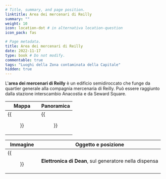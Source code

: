 ```yaml
---
# Title, summary, and page position.
linktitle: Area dei mercenari di Reilly
summary: ""
weight: 10
icon: location-dot # in alternativa location-question
icon_pack: fas

# Page metadata.
title: Area dei mercenari di Reilly
date: 2022-11-17
type: book # Do not modify.
commentable: true
tags: "Luoghi della Zona contaminata della Capitale"
hidden: true
---
```


<div class="fo3">

L'**area dei mercenari di Reilly** è un edificio semidiroccato che funge da quartier generale alla compagnia mercenaria di Reilly. Può essere raggiunto dalla stazione interscambio Anacostia e da Seward Square.

| Mappa                         | Panoramica                            |
| ----------------------------- | ------------------------------------- |
| {{<figure src="fo3/Ranger_Compound_loc.webp">}} | {{<figure src="fo3/Ranger_Compound_Aerial_Shot.webp">}} |

| Immagine                   | Oggetto e posizione                                    | 
| -------------------------- | ------------------------------------------------------ |
| {{<figure src="fo3/Free_Ranger_Loot.webp">}} | **Elettronica di Dean**, sul generatore nella dispensa |



</div>
